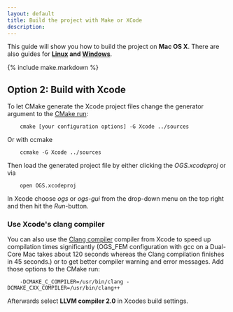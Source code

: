 ```yaml
---
layout: default
title: Build the project with Make or XCode
description:
---
```


<p class="intro">This guide will show you how to build the project on <strong>Mac OS X</strong>. There are also guides for <strong><a href="{{site.baseurl}}/linux-build">Linux</a> and <a href="{{site.baseurl}}/win-build">Windows</a></strong>.</p>

{% include make.markdown %}

## <span class="step">Option 2:</span> Build with Xcode ##

To let CMake generate the Xcode project files change the generator argument to the [CMake run][cmake]:

        cmake [your configuration options] -G Xcode ../sources

Or with ccmake

        ccmake -G Xcode ../sources

Then load the generated project file by either clicking the *OGS.xcodeproj* or via

        open OGS.xcodeproj

In Xcode choose *ogs* or *ogs-gui* from the drop-down menu on the top right and then hit the *Run*-button.

### Use Xcode's clang compiler ###

You can also use the [Clang compiler](http://clang.llvm.org/features.html) compiler from Xcode to speed up compilation times significantly (OGS_FEM configuration with gcc on a Dual-Core Mac takes about 120 seconds whereas the Clang compilation finishes in 45 seconds.) or to get better compiler warning and error messages. Add those options to the CMake run:

        -DCMAKE_C_COMPILER=/usr/bin/clang -DCMAKE_CXX_COMPILER=/usr/bin/clang++

Afterwards select **LLVM compiler 2.0** in Xcodes build settings.

[cmake]: {{site.baseurl}}/linux-configure-cmake